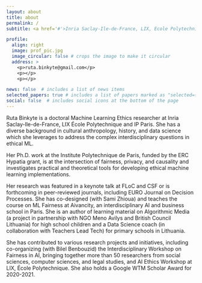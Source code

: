 ```yaml
---
layout: about
title: about
permalink: /
subtitle: <a href='#'>Inria Saclay-Ile-de-France, LIX, Ecole Polytechnique de Paris</a>.

profile:
  align: right
  image: prof_pic.jpg
  image_circular: false # crops the image to make it circular
  address: >
    <p>ruta.binkyte@gmail.com</p>
    <p></p>
    <p></p>

news: false  # includes a list of news items
selected_papers: true # includes a list of papers marked as "selected={true}"
social: false  # includes social icons at the bottom of the page
---
```


Ruta Binkyte is a doctoral Machine Learning Ethics researcher at Inria Saclay-Ile-de-France, LIX École Polytechnique and IP Paris. She has a diverse background in cultural anthropology, history, and data science which she leverages to address the complex interdisciplinary questions in ethical ML. 

Her Ph.D. work at the Institute Polytechnique de Paris, funded by the ERC Hypatia grant, is at the intersection of fairness, privacy, and causality and investigates practical and theoretical tools for developing ethical machine learning implementations.

Her research was featured in a keynote talk at FLoC and CSF or is forthcoming in peer-reviewed journals, including EURO Journal on Decision Processes. She has co-designed (with Sami Zhioua) and teaches the course on ML Fairness at Aivancity, an interdisciplinary AI and business school in Paris. She is an author of learning material on Algorithmic Media (a project in partnership with NGO Meno Avilys and British Council Lithuania) for high school children and a Data Science coach (in collaboration with Teachers Lead Tech) for primary schools in Lithuania.

She has contributed to various research projects and initiatives, including co-organizing (with Bilel Benbouzid) the Interdisciplinary Workshop on Fairness in AI, bringing together more than 50 researchers from social sciences, computer sciences, and legal studies, and AI Ethics Workshop at LIX, École Polytechnique. She also holds a Google WTM Scholar Award for 2020-2021.
